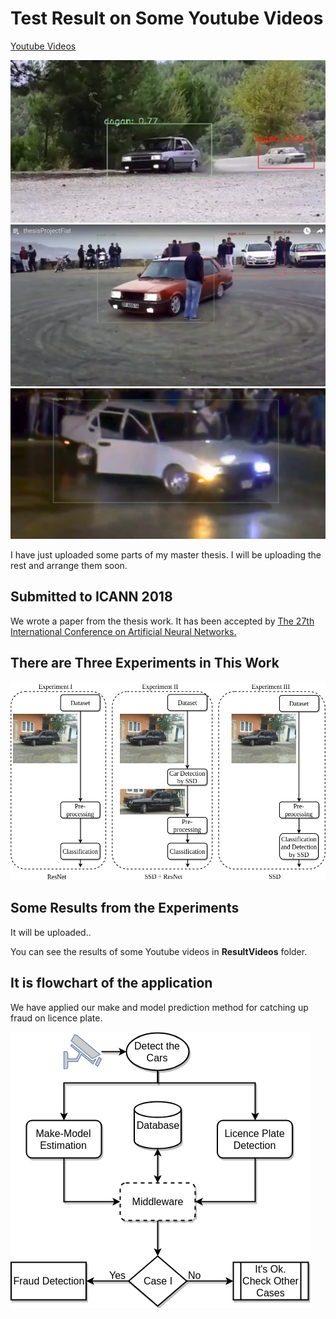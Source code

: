 # Test Result on Some Youtube Videos

[Youtube Videos](https://www.youtube.com/watch?v=ap9glASN9xc&list=PLM7sp8Qv0OM_dZ0s4LQAtab4WbVuQsccc)

![alt text](images/fiat1.png "Tofaş Fiat Doğan 1")
![alt text](images/fiat2.png "Tofaş Fiat Doğan 2")
![alt text](images/fiat3.png "Tofaş Fiat Doğan 3")

I have just uploaded some parts of my master thesis. I will be uploading the rest and arrange them soon. 

## Submitted to ICANN 2018 

We wrote a paper from the thesis work. 
It has been accepted by [The 27th International Conference on Artificial Neural Networks.](https://e-nns.org/icann2018/)


## There are Three Experiments in This Work

![alt text](images/overview15.png "Overview of the Approaches")


## Some Results from the Experiments

It will be uploaded..

You can see the results of some Youtube videos in **ResultVideos** folder.

## It is flowchart of the application

We have applied our make and model prediction method for catching up fraud on licence plate. 

![alt text](images/flowchart5.png "Flowchart of the Application")
